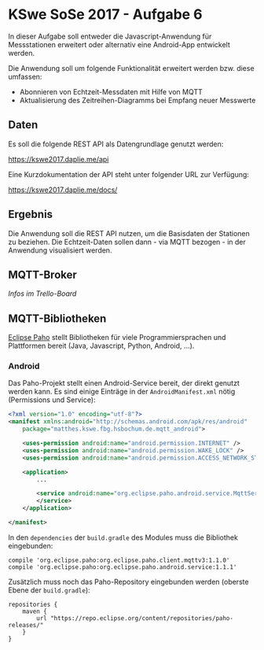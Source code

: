 # KSwe SoSe 2017 - Aufgabe 6

In dieser Aufgabe soll entweder die Javascript-Anwendung für Messstationen
erweitert oder alternativ eine Android-App entwickelt werden.

Die Anwendung soll um folgende Funktionalität erweitert werden bzw. diese umfassen:

* Abonnieren von Echtzeit-Messdaten mit Hilfe von MQTT
* Aktualisierung des Zeitreihen-Diagramms bei Empfang neuer Messwerte

## Daten

Es soll die folgende REST API als Datengrundlage genutzt werden:

https://kswe2017.daplie.me/api

Eine Kurzdokumentation der API steht unter folgender URL zur Verfügung:

https://kswe2017.daplie.me/docs/

## Ergebnis

Die Anwendung soll die REST API nutzen, um die Basisdaten der Stationen zu beziehen.
Die Echtzeit-Daten sollen dann - via MQTT bezogen - in der Anwendung visualisiert
werden.


## MQTT-Broker

*Infos im Trello-Board*

## MQTT-Bibliotheken

[Eclipse Paho](https://eclipse.org/paho/) stellt Bibliotheken für viele
Programmiersprachen und Plattformen bereit (Java, Javascript, Python, Android, ...).

### Android

Das Paho-Projekt stellt einen Android-Service bereit, der direkt genutzt werden
kann. Es sind einige Einträge in der `AndroidManifest.xml` nötig (Permissions und
Service):

```xml
<?xml version="1.0" encoding="utf-8"?>
<manifest xmlns:android="http://schemas.android.com/apk/res/android"
    package="matthes.kswe.fbg.hsbochum.de.mqtt_android">

    <uses-permission android:name="android.permission.INTERNET" />
    <uses-permission android:name="android.permission.WAKE_LOCK" />
    <uses-permission android:name="android.permission.ACCESS_NETWORK_STATE" />

    <application>
        ...

        <service android:name="org.eclipse.paho.android.service.MqttService">
        </service>
    </application>

</manifest>
```

In den `dependencies` der `build.gradle` des Modules muss die Bibliothek eingebunden:

```
compile 'org.eclipse.paho:org.eclipse.paho.client.mqttv3:1.1.0'
compile 'org.eclipse.paho:org.eclipse.paho.android.service:1.1.1'
```

Zusätzlich muss noch das Paho-Repository eingebunden werden (oberste Ebene der
`build.gradle`):

```
repositories {
    maven {
        url "https://repo.eclipse.org/content/repositories/paho-releases/"
    }
}
```
